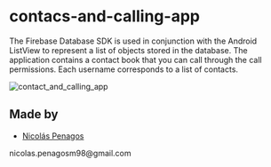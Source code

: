 # contacs-and-calling-app
The Firebase Database SDK is used in conjunction with the Android ListView to represent a list of objects stored in the database.
The application contains a contact book that you can call through the call permissions. Each username corresponds to a list of contacts.

![contact_and_calling_app](https://user-images.githubusercontent.com/47872252/99306495-47e3a600-2823-11eb-9431-607b3fba1c7a.png)

## Made by
  <ul>
  <li><div><a href="https://github.com/nicolaspenagos" title="Nicolas Penagos">Nicolás Penagos</a>   </div></li>
  </ul> 
     <p>   nicolas.penagosm98@gmail.com </p>

